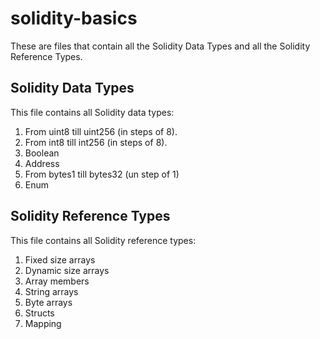 # solidity-basics

These are files that contain all the Solidity Data Types and all the Solidity Reference Types.

## Solidity Data Types

This file contains all Solidity data types:

1. From uint8 till uint256 (in steps of 8).
2. From int8 till int256 (in steps of 8).
3. Boolean
4. Address
5. From bytes1 till bytes32 (un step of 1)
6. Enum

## Solidity Reference Types

This file contains all Solidity reference types:

1. Fixed size arrays
2. Dynamic size arrays
3. Array members
4. String arrays
5. Byte arrays
6. Structs
7. Mapping
